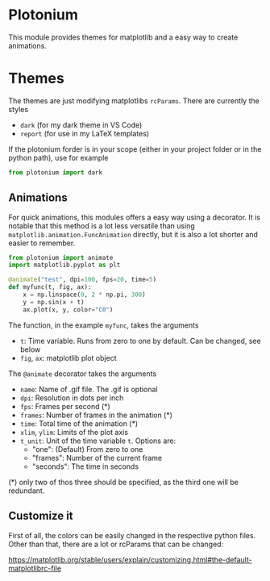# Plotonium
This module provides themes for matplotlib and a easy way to create animations.

# Themes
The themes are just modifying matplotlibs `rcParams`. There are currently the styles

- `dark` (for my dark theme in VS Code)
- `report` (for use in my LaTeX templates)

If the plotonium forder is in your scope (either in your project folder or in the python path), use for example

```python
from plotonium import dark
```

## Animations
For quick animations, this modules offers a easy way using a decorator. It is notable that this method is a lot less versatile than using `matplotlib.animation.FuncAnimation` directly, but it is also a lot shorter and easier to remember.

```python
from plotonium import animate
import matplotlib.pyplot as plt

@animate("test", dpi=100, fps=20, time=5)
def myfunc(t, fig, ax):
    x = np.linspace(0, 2 * np.pi, 300)
    y = np.sin(x + t)
    ax.plot(x, y, color="C0")
```

The function, in the example `myfunc`, takes the arguments
- `t`: Time variable. Runs from zero to one by default. Can be changed, see below
- `fig`, `ax`: matplotlib plot object

The `@animate` decorator takes the arguments
- `name`: Name of .gif file. The .gif is optional
- `dpi`: Resolution in dots per inch
- `fps`: Frames per second (*)
- `frames`: Number of frames in the animation (*)
- `time`: Total time of the animation (*)
- `xlim`, `ylim`: Limits of the plot axis
- `t_unit`: Unit of the time variable `t`. Options are:
  - "one": (Default) From zero to one
  - "frames": Number of the current frame
  - "seconds": The time in seconds

(*) only two of thos three should be specified, as the third one will be redundant.

## Customize it
First of all, the colors can be easily changed in the respective python files.\
Other than that, there are a lot or rcParams that can be changed:

https://matplotlib.org/stable/users/explain/customizing.html#the-default-matplotlibrc-file
